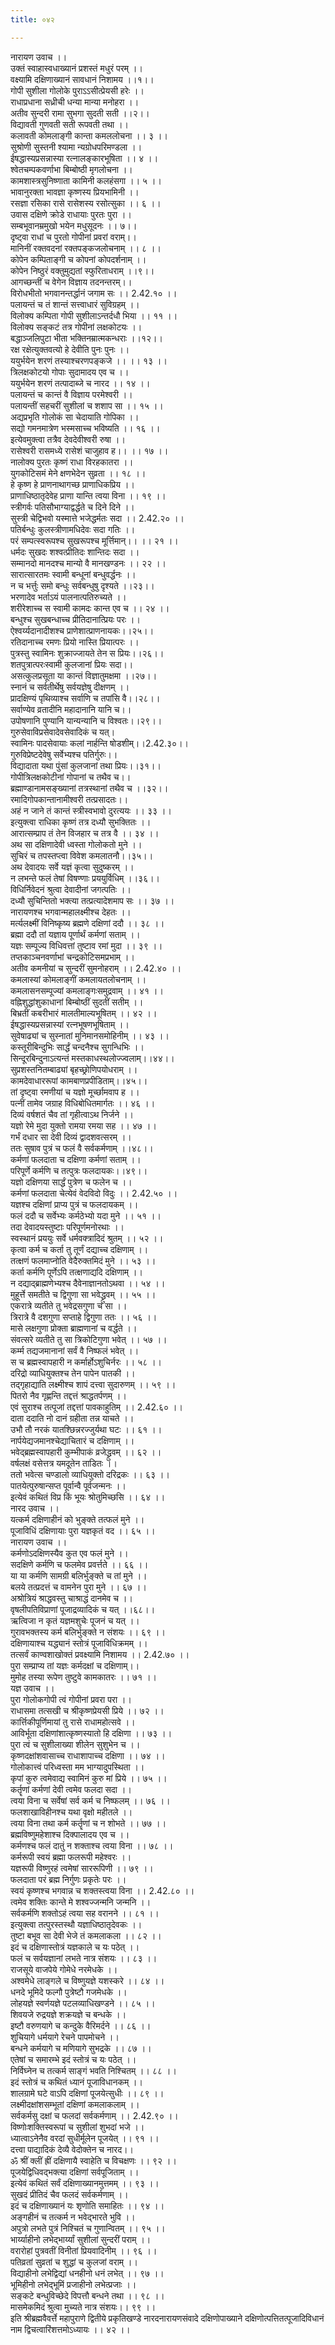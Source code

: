 ```yaml
---
title: ०४२

---
```

नारायण उवाच ।।  
उक्तं स्वाहास्वधाख्यानं प्रशस्तं मधुरं परम् ।।  
वक्ष्यामि दक्षिणाख्यानं सावधानं निशामय ।।१।।  
गोपी सुशीला गोलोके पुराऽऽसीत्प्रेयसी हरेः ।।  
राधाप्रधाना सध्रीची धन्या मान्या मनोहरा ।।  
अतीव सुन्दरी रामा सुभगा सुदती सती ।।२।।  
विद्यावती गुणवती सती रूपवती तथा ।।  
कलावती कोमलाङ्गी कान्ता कमललोचना ।। ३ ।।  
सुश्रोणी सुस्तनी श्यामा न्यग्रोधपरिमण्डला ।।  
ईषद्धास्यप्रसन्नास्या रत्नालङ्कारभूषिता ।। ४ ।।  
श्वेतचम्पकवर्णाभा बिम्बोष्ठी मृगलोचना ।।  
कामशास्त्रसुनिष्णाता कामिनी कलहंसगा ।। ५ ।।  
भावानुरक्ता भावज्ञा कृष्णस्य प्रियभामिनी ।।  
रसज्ञा रसिका रासे रासेशस्य रसोत्सुका ।। ६ ।।  
उवास दक्षिणे क्रोडे राधायाः पुरतः पुरा ।।  
सम्बभूवानम्रमुखो भयेन मधुसूदनः ।। ७।।  
दृष्ट्वा राधां च पुरतो गोपीनां प्रवरां वराम्।।  
मानिनीं रक्तवदनां रक्तपङ्कजलोचनाम् ।। ८ ।।  
कोपेन कम्पिताङ्गी च कोपनां कोपदर्शनाम् ।।  
कोपेन निष्ठुरं वक्तुमुद्यतां स्फुरिताधराम् ।।९।।  
आगच्छन्तीं च वेगेन विज्ञाय तदनन्तरम्।।  
विरोधभीतो भगवानन्तर्द्धानं जगाम सः ।। 2.42.१० ।।  
पलायन्तं च तं शान्तं सत्त्वाधारं सुविग्रहम् ।।  
विलोक्य कम्पिता गोपी सुशीलाऽन्तर्दधौ भिया ।। ११ ।।  
विलोक्य सङ्कटं तत्र गोपीनां लक्षकोटयः ।।  
बद्धाञ्जलिपुटा भीता भक्तिनम्रात्मकन्धराः ।।१२।।  
रक्ष रक्षेत्युक्तवत्यो हे देवीति पुनः पुनः ।।  
ययुर्भयेन शरणं तस्याश्चरणपङ्कजे ।। ।। १३ ।।  
त्रिलक्षकोटयो गोपाः सुदामादय एव च ।।  
ययुर्भयेन शरणं तत्पादाब्जे च नारद ।। १४ ।।  
पलायन्तं च कान्तं वै विज्ञाय परमेश्वरी ।।  
पलायन्तीं सहचरीं सुशीलां च शशाप सा ।। १५ ।।  
अद्यप्रभृति गोलोकं सा चेदायाति गोपिका ।।  
सद्यो गमनमात्रेण भस्मसाच्च भविष्यति ।। १६ ।।  
इत्येवमुक्त्वा तत्रैव देवदेवीश्वरी रुषा ।।  
रासेश्वरी रासमध्ये रासेशं चाजुहाव ह।। ।। १७ ।।  
नालोक्य पुरतः कृष्णं राधा विरहकातरा ।।  
युगकोटिसमं मेने क्षणभेदेन सुव्रता ।। १८ ।।  
हे कृष्ण हे प्राणनाथागच्छ प्राणाधिकप्रिय ।।  
प्राणाधिष्ठातृदेवेह प्राणा यान्ति त्वया विना ।। १९ ।।  
स्त्रीगर्वः पतिसौभाग्याद्वर्द्धते च दिने दिने ।।  
सुस्त्री चेद्विभवो यस्मात्ते भजेद्धर्मतः सदा ।। 2.42.२० ।।  
पतिर्बन्धुः कुलस्त्रीणामधिदेवः सदा गतिः ।।  
परं सम्पत्स्वरूपश्च सुखरूपश्च मूर्त्तिमान्।। ।। २१ ।।  
धर्मदः सुखदः शश्वत्प्रीतिदः शान्तिदः सदा ।।  
सम्मानदो मानदश्च मान्यो वै मानखण्डनः ।। २२ ।।  
सारात्सारतमः स्वामी बन्धूनां बन्धुवर्द्धनः ।।  
न च भर्त्तुः समो बन्धुः सर्वबन्धुषु दृश्यते ।।२३।।  
भरणादेव भर्ताऽयं पालनात्पतिरुच्यते ।।  
शरीरेशाच्च स स्वामी कामदः कान्त एव च ।। २४ ।।  
बन्धुश्च सुखबन्धाच्च प्रीतिदानात्प्रियः परः ।।  
ऐश्वर्य्यदानादीशश्च प्राणेशात्प्राणनायकः।।२५।।  
रतिदानाच्च रमणः प्रियो नास्ति प्रियात्परः ।।  
पुत्रस्तु स्वामिनः शुक्राज्जायते तेन स प्रियः।।२६।।  
शतपुत्रात्परःस्वामी कुलजानां प्रियः सदा।।  
असत्कुलप्रसूता या कान्तं विज्ञातुमक्षमा ।।२७।।  
स्नानं च सर्वतीर्थेषु सर्वयज्ञेषु दीक्षणम् ।।  
प्रादक्षिण्यं पृथिव्याश्च सर्वाणि च तपांसि वै।।२८।।  
सर्वाण्येव व्रतादीनि महादानानि यानि च।।  
उपोषणानि पुण्यानि यान्यन्यानि च विश्वतः।।२९।।  
गुरुसेवाविप्रसेवादेवसेवादिकं च यत्।  
स्वामिनः पादसेवायाः कलां नार्हन्ति षोडशीम्।।2.42.३०।।  
गुरुविप्रेष्टदेवेषु सर्वेभ्यश्च पतिर्गुरुः।।  
विद्यादाता यथा पुंसां कुलजानां तथा प्रियः।।३१।।  
गोपीत्रिलक्षकोटीनां गोपानां च तथैव च।।  
ब्रह्माण्डानामसङ्ख्यानां तत्रस्थानां तथैव च ।।३२।।  
रमादिगोपकान्तानामीश्वरी तत्प्रसादतः।।  
अहं न जाने तं कान्तं स्त्रीस्वभावो दुरत्ययः ।। ३३ ।।  
इत्युक्त्वा राधिका कृष्णं तत्र दध्यौ सुभक्तितः ।।  
आरात्सम्प्राप तं तेन विजहार च तत्र वै ।। ३४ ।।  
अथ सा दक्षिणादेवी ध्वस्ता गोलोकतो मुने ।।  
सुचिरं च तपस्तप्त्वा विवेश कमलातनौ।।३५।।  
अथ देवादयः सर्वे यज्ञं कृत्वा सुदुष्करम् ।।  
न लभन्ते फलं तेषां विषण्णाः प्रययुर्विधिम् ।।३६।।  
विधिर्निवेदनं श्रुत्वा देवादीनां जगत्पतिः ।।  
दध्यौ सुचिन्तितो भक्त्या तत्प्रत्यादेशमाप सः ।। ३७ ।।  
नारायणश्च भगवान्महालक्ष्मीश्च देहतः ।।  
मर्त्यलक्ष्मीं विनिष्कृष्य ब्रह्मणे दक्षिणां ददौ ।। ३८ ।।  
ब्रह्मा ददौ तां यज्ञाय पूर्णार्थं कर्मणां सताम् ।।  
यज्ञः सम्पूज्य विधिवत्तां तुष्टाव रमां मुदा ।। ३९ ।।  
तप्तकाञ्चनवर्णाभां चन्द्रकोटिसमप्रभाम् ।।  
अतीव कमनीयां च सुन्दरीं सुमनोहराम् ।। 2.42.४० ।।  
कमलास्यां कोमलाङ्गीं कमलायतलोचनाम् ।।  
कमलासनसम्पूज्यां कमलाङ्गःसमुद्रवाम् ।। ४१ ।।  
वह्निशुद्धांशुकाधानां बिम्बोष्ठीं सुदतीं सतीम् ।।  
बिभ्रतीं कबरीभारं मालतीमाल्यभूषितम् ।। ४२ ।।  
ईषद्धास्यप्रसन्नास्यां रत्नभूषणभूषिताम् ।।  
सुवेषाढ्यां च सुस्नातां मुनिमानसमोहिनीम् ।। ४३ ।।  
कस्तूरीबिन्दुभिः सार्द्धं चन्दनैश्च सुगन्धिभिः ।।  
सिन्दूरबिन्दुनाऽत्यन्तं मस्तकाधस्थलोज्ज्वलाम्।।४४।।  
सुप्रशस्तनितम्बाढ्यां बृहच्छ्रोणिपयोधराम् ।।  
कामदेवाधाररूपां कामबाणप्रपीडिताम्।।४५।।  
तां दृष्ट्वा रमणीयां च यज्ञो मूर्च्छामवाप ह ।।  
पत्नीं तामेव जग्राह विधिबोधितमार्गतः ।। ४६ ।।  
दिव्यं वर्षशतं चैव तां गृहीत्वाऽथ निर्जने ।।  
यज्ञो रेमे मुदा युक्तो रामया रमया सह ।। ४७ ।।  
गर्भं दधार सा देवी दिव्यं द्वादशवत्सरम् ।।  
ततः सुषाव पुत्रं च फलं वै सर्वकर्मणाम् ।।४८।।  
कर्मणां फलदाता च दक्षिणा कर्मणां सताम् ।।  
परिपूर्णे कर्मणि च तत्पुत्रः फलदायकः।।४९।।  
यज्ञो दक्षिणया सार्द्धं पुत्रेण च फलेन च ।।  
कर्मणां फलदाता चेत्येवं वेदविदो विदुः ।। 2.42.५० ।।  
यज्ञश्च दक्षिणां प्राप्य पुत्रं च फलदायकम् ।।  
फलं ददौ च सर्वेभ्यः कर्मठेभ्यो यदा मुने ।। ५१ ।।  
तदा देवादयस्तुष्टाः परिपूर्णमनोरथाः ।।  
स्वस्थानं प्रययुः सर्वे धर्मवक्त्रादिदं श्रुतम् ।। ५२ ।।  
कृत्वा कर्म च कर्ता तु तूर्णं दद्याच्च दक्षिणाम् ।।  
तत्क्षणं फलमाप्नोति वेदैरुक्तमिदं मुने ।। ५३ ।।  
कर्ता कर्मणि पूर्णेऽपि तत्क्षणाद्यदि दक्षिणाम् ।।  
न दद्याद्ब्राह्मणेभ्यश्च दैवेनाज्ञानतोऽथवा ।। ५४ ।।  
मुहूर्त्ते समतीते च द्विगुणा सा भवेद्ध्रुवम् ।। ५५ ।।  
एकरात्रे व्यतीते तु भवेद्रसगुणा च सा ।।  
त्रिरात्रे वै दशगुणा सप्ताहे द्विगुणा ततः ।। ५६ ।।  
मासे लक्षगुणा प्रोक्ता ब्राह्मणानां च वर्द्धते ।।  
संवत्सरे व्यतीते तु सा त्रिकोटिगुणा भवेत् ।। ५७ ।।  
कर्म्म तद्यजमानानां सर्वं वै निष्फलं भवेत् ।।  
स च ब्रह्मस्वापहारी न कर्मार्होऽशुचिर्नरः ।। ५८ ।।  
दरिद्रो व्याधियुक्तश्च तेन पापेन पातकी ।।  
तद्गृहाद्याति लक्ष्मीश्च शापं दत्त्वा सुदारुणम् ।। ५९ ।।  
पितरो नैव गृह्णन्ति तद्दत्तं श्राद्धतर्पणम् ।।  
एवं सुराश्च तत्पूजां तद्दत्तां पावकाहुतिम् ।। 2.42.६० ।।  
दाता ददाति नो दानं ग्रहीता तन्न याचते ।।  
उभौ तौ नरकं यातश्छिन्नरज्जुर्यथा घटः ।। ६१ ।।  
नार्पयेद्यजमानश्चेद्याचितारं च दक्षिणाम् ।।  
भवेद्ब्रह्मस्वापहारी कुम्भीपाकं व्रजेद्ध्रुवम् ।। ६२ ।।  
वर्षलक्षं वसेत्तत्र यमदूतेन ताडितः ।।  
ततो भवेत्स चण्डालो व्याधियुक्तो दरिद्रकः ।। ६३ ।।  
पातयेत्पुरुषान्सप्त पूर्वान्वै पूर्वजन्मनः ।।  
इत्येवं कथितं विप्र किं भूयः श्रोतुमिच्छसि ।। ६४ ।।  
नारद उवाच ।।  
यत्कर्म दक्षिणाहीनं को भुङ्क्ते तत्फलं मुने ।।  
पूजाविधिं दक्षिणायाः पुरा यज्ञकृतं वद ।। ६५ ।।  
नारायण उवाच ।।  
कर्मणोऽदक्षिणस्यैव कुत एव फलं मुने ।।  
सदक्षिणे कर्मणि च फलमेव प्रवर्त्तते ।। ६६ ।।  
या या कर्मणि सामग्री बलिर्भुङ्क्ते च तां मुने ।।  
बलये तत्प्रदत्तं च वामनेन पुरा मुने ।। ६७ ।।  
अश्रोत्रियं श्राद्धवस्तु चाश्राद्धं दानमेव च ।।  
वृषलीपतिविप्राणां पूजाद्रव्यादिकं च यत् ।।६८।।  
ऋत्विजा न कृतं यज्ञमशुचेः पूजनं च यत् ।।  
गुरावभक्तस्य कर्म बलिर्भुङ्क्ते न संशयः ।। ६९ ।।  
दक्षिणायाश्च यद्ध्यानं स्तोत्रं पूजाविधिक्रमम् ।।  
तत्सर्वं काण्वशाखोक्तं प्रवक्ष्यामि निशामय ।। 2.42.७० ।।  
पुरा सम्प्राप्य तां यज्ञः कर्मदक्षां च दक्षिणाम्।।  
मुमोह तस्या रूपेण तुष्टुवे कामकातरः ।। ७१ ।।  
यज्ञ उवाच ।।  
पुरा गोलोकगोपी त्वं गोपीनां प्रवरा परा ।।  
राधासमा तत्सखी च श्रीकृष्णप्रेयसी प्रिये ।। ७२ ।।  
कार्त्तिकीपूर्णिमायां तु रासे राधामहोत्सवे ।।  
आविर्भूता दक्षिणांशात्कृष्णस्यातो हि दक्षिणा ।। ७३ ।।  
पुरा त्वं च सुशीलाख्या शीलेन सुशुभेन च ।।  
कृष्णदक्षांशवासाच्च राधाशापाच्च दक्षिणा ।। ७४ ।।  
गोलोकात्त्वं परिध्वस्ता मम भाग्यादुपस्थिता ।।  
कृपां कुरु त्वमेवाद्य स्वामिनं कुरु मां प्रिये ।। ७५ ।।  
कर्तॄणां कर्मणां देवी त्वमेव फलदा सदा ।।  
त्वया विना च सर्वेषां सर्व कर्म च निष्फलम् ।। ७६ ।।  
फलशाखाविहीनश्च यथा वृक्षो महीतले ।।  
त्वया विना तथा कर्म कर्तॄणां च न शोभते ।। ७७ ।।  
ब्रह्मविष्णुमहेशाश्च दिक्पालादय एव च ।।  
कर्मणश्च फलं दातुं न शक्ताश्च त्वया विना ।। ७८ ।।  
कर्मरूपी स्वयं ब्रह्मा फलरूपी महेश्वरः ।।  
यज्ञरूपी विष्णुरहं त्वमेषां साररूपिणी ।। ७९ ।।  
फलदाता परं ब्रह्म निर्गुणः प्रकृतेः परः ।।  
स्वयं कृष्णश्च भगवान्न च शक्तस्त्वया विना ।। 2.42.८० ।।  
त्वमेव शक्तिः कान्ते मे शश्वज्जन्मनि जन्मनि ।।  
सर्वकर्मणि शक्तोऽहं त्वया सह वरानने ।। ८१ ।।  
इत्युक्त्वा तत्पुरस्तस्थौ यज्ञाधिष्ठातृदेवकः ।।  
तुष्टा बभूव सा देवी भेजे तं कमलाकला ।। ८२ ।।  
इदं च दक्षिणास्तोत्रं यज्ञकाले च यः पठेत् ।।  
फलं च सर्वयज्ञानां लभते नात्र संशयः ।। ८३ ।।  
राजसूये वाजपेये गोमेधे नरमेधके ।।  
अश्वमेधे लाङ्गले च विष्णुयज्ञे यशस्करे ।। ८४ ।।  
धनदे भूमिदे फल्गौ पुत्रेष्टौ गजमेधके ।।  
लोहयज्ञे स्वर्णयज्ञे पटलव्याधिखण्डने ।। ८५ ।।  
शिवयजे रुद्रयज्ञे शक्रयज्ञे च बन्धके ।।  
इष्टौ वरुणयागे च कन्दुके वैरिमर्दने ।। ८६ ।।  
शुचियागे धर्मयागे रेचने पापमोचने ।।  
बन्धने कर्मयागे च मणियागे सुभद्रके ।। ८७ ।।  
एतेषां च समारम्भे इदं स्तोत्रं च यः पठेत् ।।  
निर्विघ्नेन च तत्कर्म साङ्गं भवति निश्चितम् ।। ८८ ।।  
इदं स्तोत्रं च कथितं ध्यानं पूजाविधानकम् ।।  
शालग्रामे घटे वाऽपि दक्षिणां पूजयेत्सुधीः ।। ८९ ।।  
लक्ष्मीदक्षांशसम्भूतां दक्षिणां कमलाकलाम् ।।  
सर्वकर्मसु दक्षां च फलदां सर्वकर्मणाम् ।। 2.42.९० ।।  
विष्णोःशक्तिस्वरूपां च सुशीलां शुभदां भजे ।।  
ध्यात्वाऽनेनैव वरदां सुधीर्मूलेन पूजयेत् ।। ९१ ।।  
दत्त्वा पाद्यादिकं देव्यै वेदोक्तेन च नारद।।  
ॐ श्रीं क्लीं ह्रीं दक्षिणायै स्वाहेति च विचक्षणः ।। ९२ ।।  
पूजयेद्विधिवद्भक्त्या दक्षिणां सर्वपूजिताम् ।।  
इत्येवं कथितं सर्वं दक्षिणाख्यानमुत्तमम् ।। ९३ ।।  
सुखदं प्रीतिदं चैव फलदं सर्वकर्मणाम् ।।  
इदं च दक्षिणाख्यानं यः शृणोति समाहितः ।। ९४ ।।  
अङ्गहीनं च तत्कर्म न भवेद्भारते भुवि ।।  
अपुत्रो लभते पुत्रं निश्चितं च गुणान्वितम् ।। ९५ ।।  
भार्य्याहीनो लभेद्भार्य्यां सुशीलां सुन्दरीं पराम् ।।  
वरारोहां पुत्रवतीं विनीतां प्रियवादिनीम् ।। ९६ ।।  
पतिव्रतां सुव्रतां च शुद्धां च कुलजां वराम् ।।  
विद्याहीनो लभेद्विद्यां धनहीनो धनं लभेत् ।। ९७ ।।  
भूमिहीनो लभेद्भूमिं प्रजाहीनो लभेत्प्रजाः ।।  
सङ्कटे बन्धुविच्छेदे विपत्तौ बन्धने तथा ।। ९८ ।।  
मासमेकमिदं श्रुत्वा मुच्यते नात्र संशयः।। ९९ ।।  
इति श्रीब्रह्मवैवर्त्ते महापुराणे द्वितीये प्रकृतिखण्डे नारदनारायणसंवादे दक्षिणोपाख्याने दक्षिणोत्पत्तितत्पूजादिविधानं नाम द्विचत्वारिंशत्तमोऽध्यायः ।। ४२ ।।